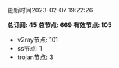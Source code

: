 更新时间2023-02-07 19:22:26

**总订阅: 45**
**总节点: 669**
**有效节点: 105**
- v2ray节点: 101
- ss节点: 1
- trojan节点: 3
